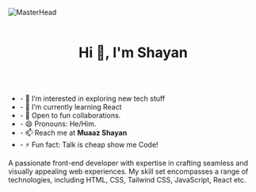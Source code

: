 ![MasterHead](banner.gif)
<br><br>

<h1 align="center">Hi 👋, I'm Shayan</h1>
<br>
<br>
<ul>
<li>- 👀 I’m interested in exploring new tech stuff</li>
<li>- 🌱 I’m currently learning React</li>
<li>- 💞️ Open to fun collaborations.</li>
<li>- 😄 Pronouns: He/Him.</li>
<li>- 📫 Reach me at <a href="https://linkedin.com/in/ms-programmers" style="text-decoration:none;font-weight:bold">Muaaz Shayan</a></li>
<li>- ⚡ Fun fact: Talk is cheap show me Code!</li>
</ul>
A passionate front-end developer with expertise in crafting seamless and visually appealing web experiences.
My skill set encompasses a range of technologies, including HTML, CSS, Tailwind CSS, JavaScript, React etc.
